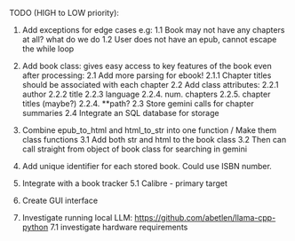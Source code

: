 TODO (HIGH to LOW priority): 

1. Add exceptions for edge cases e.g:
    1.1 Book may not have any chapters at all? what do we do
    1.2 User does not have an epub, cannot escape the while loop

2. Add book class: gives easy access to key features of the book even after processing:
    2.1 Add more parsing for ebook!
        2.1.1 Chapter titles should be associated with each chapter
    2.2 Add class attributes:
        2.2.1 author
        2.2.2 title
        2.2.3 language
        2.2.4. num. chapters
        2.2.5. chapter titles (maybe?)
        2.2.4. **path?
    2.3 Store gemini calls for chapter summaries
    2.4 Integrate an SQL database for storage

3. Combine epub_to_html and html_to_str into one function / Make them class functions
    3.1 Add both str and html to the book class
    3.2 Then can call straight from object of book class for searching in gemini
    
4. Add unique identifier for each stored book. Could use ISBN number.

5. Integrate with a book tracker
    5.1 Calibre - primary target


6. Create GUI interface 

7. Investigate running local LLM: https://github.com/abetlen/llama-cpp-python
    7.1 investigate hardware requirements